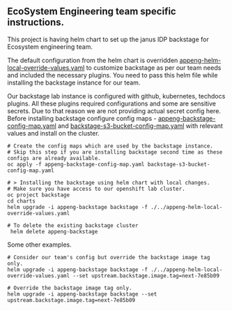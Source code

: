 ## EcoSystem Engineering team specific instructions.

This project is having helm chart to  set up the janus IDP backstage for Ecosystem engineering team.

The default configuration from the helm chart is overridden [appeng-helm-local-override-values.yaml](appeng-helm-local-override-values.yaml) to customize backstage as per our team needs and included the necessary plugins.
You need to pass this helm file while installing the backstage instance for our team.

Our backstage lab instance is configured with github, kubernetes, techdocs plugins. All these plugins required configurations and some are sensitive secrets. Due to that reason we are not providing actual secret config here.
Before installing backstage configure config maps - [appeng-backstage-config-map.yaml](appeng-backstage-config-map.yaml) and [backstage-s3-bucket-config-map.yaml](backstage-s3-bucket-config-map.yaml) with relevant values and install on the cluster.

```shell
# Create the config maps which are used by the backstage instance.
# Skip this step if you are installing backstage second time as these configs are already available.
oc apply -f appeng-backstage-config-map.yaml backstage-s3-bucket-config-map.yaml

# > Installing the backstage using helm chart with local changes.
# Make sure you have access to our openshift lab cluster.
oc project backstage
cd charts
helm upgrade -i appeng-backstage backstage -f ./../appeng-helm-local-override-values.yaml

# To delete the existing backstage cluster
 helm delete appeng-backstage
```

Some other examples.

```shell
# Consider our team's config but override the backstage image tag only.
helm upgrade -i appeng-backstage backstage -f ./../appeng-helm-local-override-values.yaml --set upstream.backstage.image.tag=next-7e85b09

# Override the backstage image tag only.
helm upgrade -i appeng-backstage backstage --set upstream.backstage.image.tag=next-7e85b09
```
